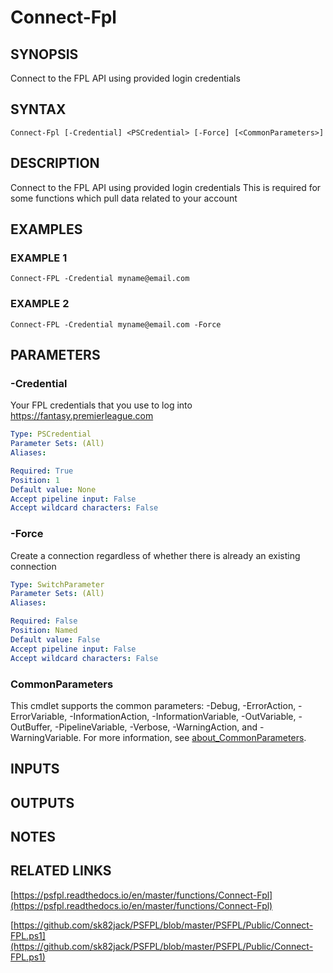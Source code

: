 # Connect-Fpl

## SYNOPSIS
Connect to the FPL API using provided login credentials

## SYNTAX

```
Connect-Fpl [-Credential] <PSCredential> [-Force] [<CommonParameters>]
```

## DESCRIPTION
Connect to the FPL API using provided login credentials
This is required for some functions which pull data related to your account

## EXAMPLES

### EXAMPLE 1
```
Connect-FPL -Credential myname@email.com
```

### EXAMPLE 2
```
Connect-FPL -Credential myname@email.com -Force
```

## PARAMETERS

### -Credential
Your FPL credentials that you use to log into https://fantasy.premierleague.com

```yaml
Type: PSCredential
Parameter Sets: (All)
Aliases:

Required: True
Position: 1
Default value: None
Accept pipeline input: False
Accept wildcard characters: False
```

### -Force
Create a connection regardless of whether there is already an existing connection

```yaml
Type: SwitchParameter
Parameter Sets: (All)
Aliases:

Required: False
Position: Named
Default value: False
Accept pipeline input: False
Accept wildcard characters: False
```

### CommonParameters
This cmdlet supports the common parameters: -Debug, -ErrorAction, -ErrorVariable, -InformationAction, -InformationVariable, -OutVariable, -OutBuffer, -PipelineVariable, -Verbose, -WarningAction, and -WarningVariable. For more information, see [about_CommonParameters](http://go.microsoft.com/fwlink/?LinkID=113216).

## INPUTS

## OUTPUTS

## NOTES

## RELATED LINKS

[https://psfpl.readthedocs.io/en/master/functions/Connect-Fpl](https://psfpl.readthedocs.io/en/master/functions/Connect-Fpl)

[https://github.com/sk82jack/PSFPL/blob/master/PSFPL/Public/Connect-FPL.ps1](https://github.com/sk82jack/PSFPL/blob/master/PSFPL/Public/Connect-FPL.ps1)

